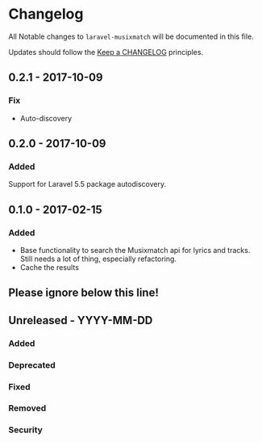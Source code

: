 # Changelog

All Notable changes to `laravel-musixmatch` will be documented in this file.

Updates should follow the [Keep a CHANGELOG](http://keepachangelog.com/) principles.

## 0.2.1 - 2017-10-09
### Fix
- Auto-discovery

## 0.2.0 - 2017-10-09
### Added
Support for Laravel 5.5 package autodiscovery.

## 0.1.0 - 2017-02-15
### Added
- Base functionality to search the Musixmatch api for lyrics and tracks. Still needs a lot of thing, especially refactoring.
- Cache the results

## Please ignore below this line!
## Unreleased - YYYY-MM-DD
### Added
### Deprecated
### Fixed
### Removed
### Security
